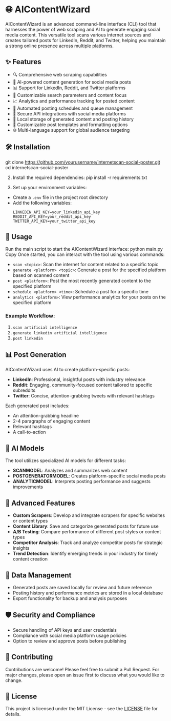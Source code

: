 # 🌐 AIContentWizard

AIContentWizard is an advanced command-line interface (CLI) tool that harnesses the power of web scraping and AI to generate engaging social media content. This versatile tool scans various internet sources and creates tailored posts for LinkedIn, Reddit, and Twitter, helping you maintain a strong online presence across multiple platforms.

## ✨ Features

- 🔍 Comprehensive web scraping capabilities
- 🤖 AI-powered content generation for social media posts
- 📊 Support for LinkedIn, Reddit, and Twitter platforms
- 🎯 Customizable search parameters and content focus
- 📈 Analytics and performance tracking for posted content
- 🔄 Automated posting schedules and queue management
- 🔐 Secure API integrations with social media platforms
- 📁 Local storage of generated content and posting history
- 🎨 Customizable post templates and formatting options
- 🌐 Multi-language support for global audience targeting

## 🛠️ Installation

git clone https://github.com/yourusername/internetscan-social-poster.git
cd internetscan-social-poster

2. Install the required dependencies:
   pip install -r requirements.txt

3. Set up your environment variables:

- Create a `.env` file in the project root directory
- Add the following variables:
  ```
  LINKEDIN_API_KEY=your_linkedin_api_key
  REDDIT_API_KEY=your_reddit_api_key
  TWITTER_API_KEY=your_twitter_api_key
  ```

## 🚀 Usage

Run the main script to start the AIContentWizard interface:
python main.py
Copy
Once started, you can interact with the tool using various commands:

- `scan <topic>`: Scan the internet for content related to a specific topic
- `generate <platform> <topic>`: Generate a post for the specified platform based on scanned content
- `post <platform>`: Post the most recently generated content to the specified platform
- `schedule <platform> <time>`: Schedule a post for a specific time
- `analytics <platform>`: View performance analytics for your posts on the specified platform

### Example Workflow:

1. `scan artificial intelligence`
2. `generate linkedin artificial intelligence`
3. `post linkedin`

## 📊 Post Generation

AIContentWizard uses AI to create platform-specific posts:

- **LinkedIn**: Professional, insightful posts with industry relevance
- **Reddit**: Engaging, community-focused content tailored to specific subreddits
- **Twitter**: Concise, attention-grabbing tweets with relevant hashtags

Each generated post includes:

- An attention-grabbing headline
- 2-4 paragraphs of engaging content
- Relevant hashtags
- A call-to-action

## 🤖 AI Models

The tool utilizes specialized AI models for different tasks:

- **SCANMODEL**: Analyzes and summarizes web content
- **POSTGENERATORMODEL**: Creates platform-specific social media posts
- **ANALYTICMODEL**: Interprets posting performance and suggests improvements

## 🔧 Advanced Features

- **Custom Scrapers**: Develop and integrate scrapers for specific websites or content types
- **Content Library**: Save and categorize generated posts for future use
- **A/B Testing**: Compare performance of different post styles or content types
- **Competitor Analysis**: Track and analyze competitor posts for strategic insights
- **Trend Detection**: Identify emerging trends in your industry for timely content creation

## 💾 Data Management

- Generated posts are saved locally for review and future reference
- Posting history and performance metrics are stored in a local database
- Export functionality for backup and analysis purposes

## 🛡️ Security and Compliance

- Secure handling of API keys and user credentials
- Compliance with social media platform usage policies
- Option to review and approve posts before publishing

## 👥 Contributing

Contributions are welcome! Please feel free to submit a Pull Request. For major changes, please open an issue first to discuss what you would like to change.

## 📄 License

This project is licensed under the MIT License - see the [LICENSE](LICENSE) file for details.
